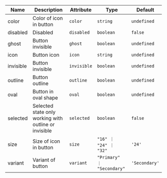 | Name       | Description                   | Attribute        | Type                                      | Default             |
|------------|-------------------------------|------------------|-------------------------------------------|---------------------|
|color| Color of icon in  button | `color` | `string` | `undefined` |
|disabled| Disabled | `disabled` | `boolean` | `false` |
|ghost| Button invisible | `ghost` | `boolean` | `undefined` |
|icon| Button icon | `icon` | `string` | `undefined` |
|invisible| Button invisible | `invisible` | `boolean` | `undefined` |
|outline| Button outline | `outline` | `boolean` | `undefined` |
|oval| Button in oval shape | `oval` | `boolean` | `undefined` |
|selected| Selected state only working with outline or invisible | `selected` | `boolean` | `false` |
|size| Size of icon in button | `size` | `"16" ｜ "24" ｜ "32"` | `'24'` |
|variant| Variant of button | `variant` | `"Primary" ｜ "Secondary"` | `'Secondary'` |
